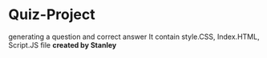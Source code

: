 # Quiz-Project
generating a question and correct answer
It contain style.CSS, Index.HTML, Script.JS file
__created by Stanley__
